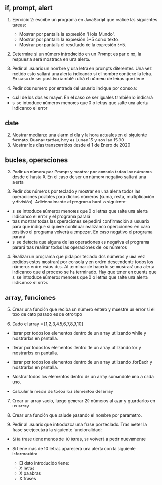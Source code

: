 
##  if, prompt, alert 

1. Ejercicio 2: escribe un programa en JavaScript que realice las siguientes tareas:

	-   Mostrar por pantalla la expresión "Hola Mundo".
	-   Mostrar por pantalla la expresión 5*5 como texto.
	- Mostrar por pantalla el resultado de la expresión 5*5.

1. Determine si un número introducido en un Prompt es par o no, la respuesta será mostrada en una alerta.

2. Pedir al usuario un nombre y una letra en prompts diferentes. Una vez metido esto saltará una alerta indicando si el nombre contiene la letra. En caso de ser positivo también dirá el número de letras que tiene

2. Pedir dos numero por entrada del usuario indique por consola:

- cuál de los dos es mayor. En el caso de ser iguales también lo indicará
- si se introduce números menores que 0 o letras que salte una alerta indicando el error

 ## date

2.  Mostrar mediante una alarm el día y la hora actuales en el siguiente formato. Buenas tardes, hoy es Lunes 15 y son las 15:00
3.  Mostrar los días transcurridos desde el 1 de Enero de 2020

## bucles, operaciones

2. Pedir un número por Prompt y mostrar por consola todos los números desde el hasta 0. En el caso de ser un número negativo saltará una alerta

3. Pedir dos números por teclado y mostrar en una alerta todos las operaciones posibles para dichos números (suma, resta, multiplicación y división). Adicionalmente el programa hará lo siguiente:

- si se introduce números menores que 0 o letras que salte una alerta indicando el error y el programa parará
- tras mostrar todas las operaciones se pedirá confirmación al usuario para que indique si quiere continuar realizando operaciones: en caso positivo el programa volverá a empezar. En caso negativo el programa parará
- si se detecta que alguna de las operaciones es negativa el programa parará tras realizar todas las operaciones de los números

4. Realizar un programa que pida por teclado dos números y una vez pedidos estos mostrará por consola y en orden descendente todos los números entre estos dos. Al terminar de hacerlo se mostrará una alerta indicando que el proceso se ha terminado. Hay que tener en cuenta que si se introduce números menores que 0 o letras que salte una alerta indicando el error. 

## array, funciones

5. Crear una función que reciba un número entero y muestre un error si el tipo de dato pasado es de otro tipo

6. Dado el array = [1,2,3,4,5,6,7,8,9,10]


- Iterar por todos los elementos dentro de un array utilizando while y mostrarlos en pantalla.

- Iterar por todos los elementos dentro de un array utilizando for y mostrarlos en pantalla.

- Iterar por todos los elementos dentro de un array utilizando .forEach y mostrarlos en pantalla.

- Mostrar todos los elementos dentro de un array sumándole uno a cada uno.

- Calcular la media de todos los elementos del array

7. Crear un array vacío, luego generar 20 números al azar y guardarlos en un array.
8. Crear una función que salude pasando el nombre por parametro.

9. Pedir al usuario que introduzca una frase por teclado. Tras meter la frase se ejecutará la siguiente funcionalidad:

- Si la frase tiene menos de 10 letras, se volverá a pedir nuevamente

- Si tiene más de 10 letras aparecerá una alerta con la siguiente información: 

	-  El dato introducido tiene:
	-  X letras
	-  X palabras
	-  X frases

